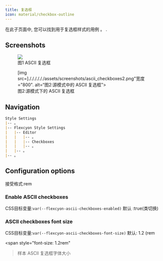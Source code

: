 ```yaml
---
title: 复选框
icon: material/checkbox-outline
---
```


在此子页面中, 您可以找到用于复选框样式的用例 。
.

## Screenshots

<figure markdown="span">
<img src=. /././././assets/screenshots/ascii_checkboxes1.png"宽度="800".
备选案文=“图1:ASCII 复选框”>
    <figcaption
>图1 ASCII 复选框</figcaption>
</figure>

<figure markdown="span">
[img src=]././././././assets/screenshots/ascii_checkboxes2.png"宽度="800".
alt=“图2:源模式中的 ASCII 复选框”>
    <figcaption
>图2:源模式下的 ASCII 复选框</figcaption>
</figure>

## Navigation

```md
Style Settings
|-- 。
|-- Flexcyon Style Settings
|   |-- Editor
|   |   |-- 。
|   |   |-- Checkboxes
|   |   |-- 。
|   |-- 。
|-- 。
```

## Configuration options

接受格式:rem

### Enable ASCII checkboxes

CSS目标变量:`var(--flexcyon-ascii-checkboxes-enabled)`
默认 :true(类切换)

### ASCII checkboxes font size

CSS目标变量:`var(--flexcyon-ascii-checkboxes-font-size)`
默认: 1.2 (rem

<span style="font-size: 1.2rem"
>样本 ASCII 复选框字体大小</span>

